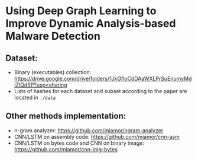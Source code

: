 # Using Deep Graph Learning to Improve Dynamic Analysis-based Malware Detection

## Dataset: 
- Binary (executables) collection:
  https://drive.google.com/drive/folders/1JkGfloCdDAaWXLPrSuEnumyMdiZlQdSP?usp=sharing
- Lists of hashes for each dataset and subset according to the paper are located in `./data`

## Other methods implementation:
- n-gram analyzer: https://github.com/miamor/ngram-analyzer
- CNN/LSTM on assembly code: https://github.com/miamor/cnn-asm
- CNN/LSTM on bytes code and CNN on binary image: https://github.com/miamor/cnn-img-bytes
